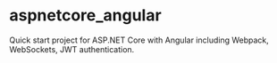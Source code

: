 # aspnetcore_angular
Quick start project for ASP.NET Core with Angular including Webpack, WebSockets, JWT authentication.
